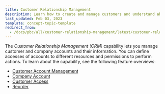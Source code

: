 ```yaml
---
title: Customer Relationship Management
description: Learn how to create and manage customers and understand about Spryker's Customer relationship management module within Spryker Cloud Commerce OS.
last_updated: Feb 03, 2023
template: concept-topic-template
redirect_from:
  - /docs/pbc/all/customer-relationship-management/latest/customer-relationship-management.html
---
```


The *Customer Relationship Management (CRM)* capability lets you manage customer and company accounts and their information. You can define accesses of accounts to different resources and permissions to perform actions. To learn about the capability, see the following feature overviews:


- [Customer Account Management](/docs/pbc/all/customer-relationship-management/{{page.version}}/base-shop/customer-account-management-feature-overview/customer-account-management-feature-overview.html)
- [Company Account](/docs/pbc/all/customer-relationship-management/{{page.version}}/base-shop/company-account-feature-overview/company-account-feature-overview.html)
- [Customer Access](/docs/pbc/all/customer-relationship-management/{{page.version}}/base-shop/customer-access-feature-overview.html)
- [Reorder](/docs/pbc/all/customer-relationship-management/{{page.version}}/base-shop/reorder-feature-overview.html)
